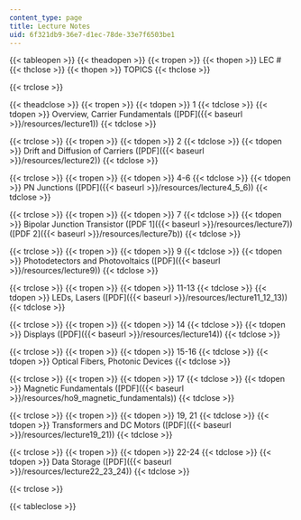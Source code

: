 ```yaml
---
content_type: page
title: Lecture Notes
uid: 6f321db9-36e7-d1ec-78de-33e7f6503be1
---
```


{{< tableopen >}}
{{< theadopen >}}
{{< tropen >}}
{{< thopen >}}
LEC #
{{< thclose >}}
{{< thopen >}}
TOPICS
{{< thclose >}}

{{< trclose >}}

{{< theadclose >}}
{{< tropen >}}
{{< tdopen >}}
1
{{< tdclose >}}
{{< tdopen >}}
Overview, Carrier Fundamentals ([PDF]({{< baseurl >}}/resources/lecture1))
{{< tdclose >}}

{{< trclose >}}
{{< tropen >}}
{{< tdopen >}}
2
{{< tdclose >}}
{{< tdopen >}}
Drift and Diffusion of Carriers ([PDF]({{< baseurl >}}/resources/lecture2))
{{< tdclose >}}

{{< trclose >}}
{{< tropen >}}
{{< tdopen >}}
4-6
{{< tdclose >}}
{{< tdopen >}}
PN Junctions ([PDF]({{< baseurl >}}/resources/lecture4_5_6))
{{< tdclose >}}

{{< trclose >}}
{{< tropen >}}
{{< tdopen >}}
7
{{< tdclose >}}
{{< tdopen >}}
Bipolar Junction Transistor ([PDF 1]({{< baseurl >}}/resources/lecture7)) ([PDF 2]({{< baseurl >}}/resources/lecture7b))
{{< tdclose >}}

{{< trclose >}}
{{< tropen >}}
{{< tdopen >}}
9
{{< tdclose >}}
{{< tdopen >}}
Photodetectors and Photovoltaics ([PDF]({{< baseurl >}}/resources/lecture9))
{{< tdclose >}}

{{< trclose >}}
{{< tropen >}}
{{< tdopen >}}
11-13
{{< tdclose >}}
{{< tdopen >}}
LEDs, Lasers ([PDF]({{< baseurl >}}/resources/lecture11_12_13))
{{< tdclose >}}

{{< trclose >}}
{{< tropen >}}
{{< tdopen >}}
14
{{< tdclose >}}
{{< tdopen >}}
Displays ([PDF]({{< baseurl >}}/resources/lecture14))
{{< tdclose >}}

{{< trclose >}}
{{< tropen >}}
{{< tdopen >}}
15-16
{{< tdclose >}}
{{< tdopen >}}
Optical Fibers, Photonic Devices
{{< tdclose >}}

{{< trclose >}}
{{< tropen >}}
{{< tdopen >}}
17
{{< tdclose >}}
{{< tdopen >}}
Magnetic Fundamentals ([PDF]({{< baseurl >}}/resources/ho9_magnetic_fundamentals))
{{< tdclose >}}

{{< trclose >}}
{{< tropen >}}
{{< tdopen >}}
19, 21
{{< tdclose >}}
{{< tdopen >}}
Transformers and DC Motors ([PDF]({{< baseurl >}}/resources/lecture19_21))
{{< tdclose >}}

{{< trclose >}}
{{< tropen >}}
{{< tdopen >}}
22-24
{{< tdclose >}}
{{< tdopen >}}
Data Storage ([PDF]({{< baseurl >}}/resources/lecture22_23_24))
{{< tdclose >}}

{{< trclose >}}

{{< tableclose >}}